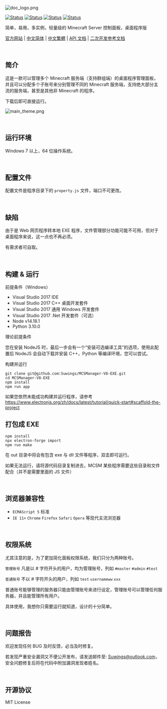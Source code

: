 ![doc_logo.png](/public/common/doc_logo.png)
  
[![Status](https://img.shields.io/badge/npm-v6.9.0-blue.svg)](https://www.npmjs.com/)
[![Status](https://img.shields.io/badge/node-v10.16.0-blue.svg)](https://nodejs.org/en/download/)
[![Status](https://travis-ci.org/Suwings/MCSManager.svg?branch=master)](https://travis-ci.org/Suwings/MCSManager)
[![Status](https://img.shields.io/badge/License-MIT-red.svg)](https://github.com/Suwings/MCSManager)


简单，易用，多实例，轻量级的 Minecraft Server 控制面板，桌面程序版



[官方网站](http://mcsmanager.com/) | [中文简体](https://github.com/Suwings/MCSManager) | [中文繁體](README-traditional.md) |  [API 文档](https://github.com/Suwings/MCSManager/wiki/API-Documentation)  | [二次开发参考文档](https://github.com/Suwings/MCSManager/wiki/Development_Document)

<br />

简介
-----------
这是一款可以管理多个 Minecraft 服务端（支持群组端）的桌面程序管理面板，并且可以分配多个子账号来分别管理不同的 Minecraft 服务端，支持绝大部分主流的服务端，甚至是其他非 Minecraft 的程序。

下载后即可直接运行。

![main_theme.png](/public/common/main_theme.png)

<br />


运行环境
-----------
Windows 7 以上，64 位操作系统。

<br />


配置文件
-----------
配置文件是程序目录下的 `property.js` 文件，端口不可更改。

<br />


缺陷
-----------
由于是 Web 网页程序转本地 EXE 程序，文件管理部分功能可能不可用，但对于桌面程序来说，这一点也不再必须。

有需求者可自取。


<br />


构建 & 运行 
-----------

前提条件（Windows）

- Visual Studio 2017 IDE
- Visual Studio 2017 C++ 桌面开发套件
- Visual Studio 2017 通用 Windows 开发套件
- Visual Studio 2017 .Net 开发套件（可选）
- Node v14.18.1
- Python 3.10.0


理论前提条件

您在安装 NodeJS 时，最后一步会有一个“安装可选编译工具”的选项，使用此配置后 NodeJS 会自动下载并安装 C++，Python 等编译环境，您可以尝试。

构建并运行

```
git clone git@github.com:Suwings/MCSManager-V8-EXE.git
cd MCSManager-V8-EXE
npm install
npm run app
```

如果您依然未能成功构建并运行程序，请参考 https://www.electronjs.org/zh/docs/latest/tutorial/quick-start#scaffold-the-project


打包成 EXE
-----------
```
npm install 
npx electron-forge import
npm run make
```

在 out 目录中将会有包含 exe 与 dll 文件等程序，双击即可运行。

如果无法运行，请将源代码目录复制进去，MCSM 某些程序需要这些目录和文件配合（并不是需要里面的 JS 文件）

<br />


浏览器兼容性
-----------
- `ECMAScript 5` 标准
- `IE 11+` `Chrome` `Firefox` `Safari` `Opera` 等现代主流浏览器

<br />


权限系统
-----------
尤其注意的是，为了更加简化面板权限系统，我们只分为两种账号。

`管理账号` 凡是以 # 字符开头的用户，均为管理账号，列如 `#master` `#admin` `#test`

`普通账号` 不以 # 字符开头的用户，列如 `test` `usernameww` `xxx`

普通账号能够管理的服务器只能由管理账号来进行设定，管理账号可以管理任何服务器，并且能管理所有用户。

具体使用，我想你只需要运行就知道，设计的十分简单。

<br />

问题报告
-----------
欢迎发现任何 BUG 及时反馈，必当及时修复。

若发现严重安全漏洞又不便公开发布，请发送邮件至: Suwings@outlook.com，安全问题修复后将在代码中附加漏洞发现者姓名。

<br />

开源协议
-----------
MIT License

<br />
